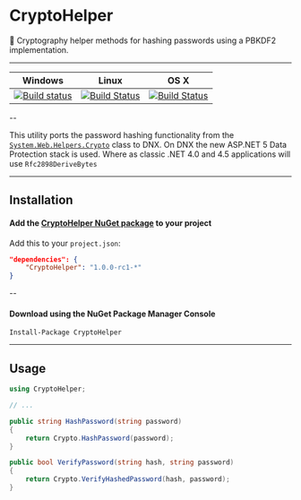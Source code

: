 # CryptoHelper
:key: Cryptography helper methods for hashing passwords using a PBKDF2 implementation.

<hr>

| Windows | Linux | OS X |
| --- | --- | --- |
| [![Build status](https://ci.appveyor.com/api/projects/status/hai0kndijmx6xb9d?svg=true)](https://ci.appveyor.com/project/henkmollema/cryptohelper) | [![Build Status](https://travis-ci.org/henkmollema/CryptoHelper.svg)](https://travis-ci.org/henkmollema/CryptoHelper) | [![Build Status](https://travis-ci.org/henkmollema/CryptoHelper.svg)](https://travis-ci.org/henkmollema/CryptoHelper) |

--

This utility ports the password hashing functionality from the  [`System.Web.Helpers.Crypto`](http://aspnetwebstack.codeplex.com/SourceControl/latest#src/System.Web.Helpers/Crypto.cs) class to DNX. On DNX the new ASP.NET 5 Data Protection stack is used. Where as classic .NET 4.0 and 4.5 applications  will use `Rfc2898DeriveBytes` 

<hr>

## Installation

#### Add the [CryptoHelper NuGet package](https://www.nuget.org/packages/CryptoHelper) to your project
Add this to your `project.json`:
```json
"dependencies": {
    "CryptoHelper": "1.0.0-rc1-*"
}
```

--

#### Download using the NuGet Package Manager Console
```
Install-Package CryptoHelper
```

<hr>

## Usage
```csharp
using CryptoHelper;

// ...

public string HashPassword(string password)
{
    return Crypto.HashPassword(password);
}

public bool VerifyPassword(string hash, string password)
{
    return Crypto.VerifyHashedPassword(hash, password);
}
```
